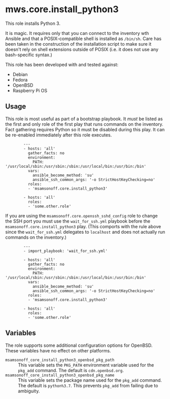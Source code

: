 # mws.core.install\_python3

This role installs Python 3.

It is magic.
It requires only that you can connect to the inventory wth Ansible and that a POSIX-compatible shell is installed as `/bin/sh`.
Care has been taken in the construction of the installation script to make sure it doesn't rely on shell extensions outside of POSIX (i.e. it does not use any bash-specific syntax.)

This role has been developed with and tested against:

* Debian
* Fedora
* OpenBSD
* Raspberry Pi OS

## Usage

This role is most useful as part of a bootstrap playbook.
It _must_ be listed as the first and only role of the first play that runs commands on the inventory.
Fact gathering requires Python so it must be disabled during this play.
It can be re-enabled immediately after this role executes.

            ---
            - hosts: 'all'
              gather_facts: no
              environment:
                PATH: '/usr/local/sbin:/usr/sbin:/sbin:/usr/local/bin:/usr/bin:/bin'
              vars:
                ansible_become_method: 'su'
                ansible_ssh_common_args: '-o StrictHostKeyChecking=no'
              roles:
              - 'msamsonoff.core.install_python3'

            - hosts: 'all'
              roles:
              - 'some.other.role'

If you are using the `msamsonoff.core.openssh_sshd_config` role to change the SSH port you must use the `wait_for_ssh.yml` playbook before the `msamsonoff.core.install_python3` play.
(This comports with the rule above since the `wait_for_ssh.yml` delegates to `localhost` and does not actually run commands on the inventory.)

            ---
            - import_playbook: 'wait_for_ssh.yml'

            - hosts: 'all'
              gather_facts: no
              environment:
                PATH: '/usr/local/sbin:/usr/sbin:/sbin:/usr/local/bin:/usr/bin:/bin'
              vars:
                ansible_become_method: 'su'
                ansible_ssh_common_args: '-o StrictHostKeyChecking=no'
              roles:
              - 'msamsonoff.core.install_python3'

            - hosts: 'all'
              roles:
              - 'some.other.role'

## Variables

The role supports some additional configuration options for OpenBSD.
These variables have no effect on other platforms.

<dl>
  <dt><code>msamsonoff_core_install_python3_openbsd_pkg_path</code></dt>
  <dd>
    This variable sets the <code>PKG_PATH</code> environment variable used for the <code>pkg_add</code> command.
    The default is <code>cdn.openbsd.org</code>.
  </dd>
  <dt><code>msamsonoff_core_install_python3_openbsd_pkg_name</code></dt>
  <dd>
    This variable sets the package name used for the <code>pkg_add</code> command.
    The default is <code>python%3.7</code>.
    This prevents <code>pkg_add</code> from failing due to ambiguity.
  </dd>
</dl>
